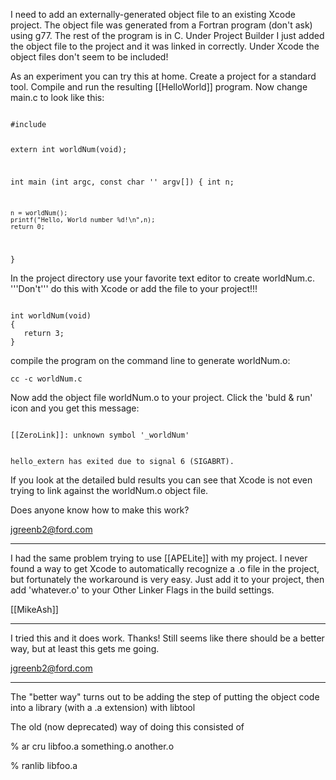 I need to add an externally-generated object file to an existing Xcode project. The object file was generated from a Fortran program (don't ask) using g77. The rest of the program is in C. Under Project Builder I just added the object file to the project and it was linked in correctly. Under Xcode the object files don't seem to be included!

As an experiment you can try this at home. Create a project for a standard tool. Compile and run the resulting [[HelloWorld]] program. Now change main.c to look like this:

<code>
#include <stdio.h>

extern int worldNum(void);

int main (int argc, const char '' argv[]) {
	int n;
   
	n = worldNum();
    printf("Hello, World number %d!\n",n);
    return 0;
}
</code>

In the project directory use your favorite text editor to create worldNum.c. '''Don't''' do this with Xcode or add the file to your project!!!

<code>
int worldNum(void)
{
   return 3;
}
</code>

compile the program on the command line to generate worldNum.o:

<code>cc -c worldNum.c</code>

Now add the object file worldNum.o to your project. Click the 'buld & run' icon and you get this message:

<code>
[[ZeroLink]]: unknown symbol '_worldNum'

hello_extern has exited due to signal 6 (SIGABRT).
</code>

If you look at the detailed buld results you can see that Xcode is not even trying to link against the worldNum.o object file.

Does anyone know how to make this work?

jgreenb2@ford.com

----

I had the same problem trying to use [[APELite]] with my project. I never found a way to get Xcode to automatically recognize a .o file in the project, but fortunately the workaround is very easy. Just add it to your project, then add 'whatever.o' to your Other Linker Flags in the build settings.

[[MikeAsh]]

----

I tried this and it does work. Thanks! Still seems like there should be a better way, but at least this gets me going.

jgreenb2@ford.com

----

The "better way" turns out to be adding the step of putting the object code into a library (with a .a extension) with libtool

The old (now deprecated) way of doing this consisted of 

% ar cru libfoo.a something.o another.o

% ranlib libfoo.a
